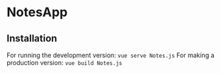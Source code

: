 # NotesApp
## Installation
For running the development version:
`vue serve Notes.js`
For making a production version:
`vue build Notes.js`